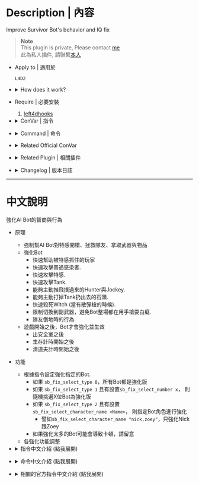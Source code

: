 # Description | 內容
Improve Survivor Bot's behavior and IQ fix

> __Note__ <br/>
This plugin is private, Please contact [me](/#私人插件列表-private-plugins-list)<br/>
此為私人插件, 請聯繫[本人](/#私人插件列表-private-plugins-list)

* Apply to | 適用於
	```
	L4D2
	```

* <details><summary>How does it work?</summary>

	* Improve bots
		* Help a pinning Survivor.
		* Attack a Common Infected.
		* Attack a Special Infected.
		* Attack a Tank.
		* Bash a flying Hunter and Jockey.
		* Shoot a tank rock.
		* Shoot a Witch (Contronls the attack timing when have a shotgun).
		* Restrict switching to the sub weapon.
		* And the action during incapacitated.

	* Select the improved bot with the following CVars.
		* If "sb_fix_select_type" is 0, improved all bots.
		* If "sb_fix_select_type" is 1, the number of bots set in "sb_fix_select_number" will be randomly select.
		* If "sb_fix_select_type" is 2, select the bot of the character entered in "sb_fix_select_character_name".
		* Bots will be improved after players have left the saferoom.
</details>

* Require | 必要安裝
	1. [left4dhooks](https://forums.alliedmods.net/showthread.php?t=321696)

* <details><summary>ConVar | 指令</summary>

	* cfg/sourcemod/l4d2_sb_fix.cfg
		```php
		// Enable the plugin. <0: Disable, 1: Enable>
		sb_fix_enabled "1"

		// If number of players in server reached this value, disable the plugin (0=off)
		sb_fix_player_disable "0"

		// Which survivor bots to improved. 
		// 0: All
		// 1: Randomly select X people when left the safe area,
		// 2: Enter the character name of the survivor bot to improve in cvar "_select_character_name"
		sb_fix_select_type "0"

		// If "sb_fix_select_type" is 1, Enter the number of survivor bots. <0 ~ 4>
		sb_fix_select_number "1"

		// If "sb_fix_select_type" is 2, Enter the character name to improved. separate by commas (no spaces). 
		// Example: "nick,francis,bill"
		sb_fix_select_character_name ""

		// If 1, Notify Smart AI list in chatbox.
		sb_fix_select_chat "1"

		// If 1, Notify Smart AI list in hintbox.
		sb_fix_select_hint "1"

		// If 1, Play Sound when notify Smart AI list.
		sb_fix_select_sound "1"

		// Bash a flying Hunter or Jockey. <0: Disable, 1: Enable | def: 1>
		sb_fix_bash_enabled "1"

		// Chance of bash a flying Hunter. (Even 100 doesn't can perfectly shove). <1 ~ 100 | def: 100>
		sb_fix_bash_hunter_chance "100"

		// Range to bash/search a flying Hunter. <1 ~ 500 | def: 145>
		sb_fix_bash_hunter_range "145"

		// Chance of bash a flying Jockey. (Even 100 doesn't can perfectly shove). <1 ~ 100 | def: 100>
		sb_fix_bash_jockey_chance "100"

		// Range to bash/search a flying Jockey. <1 ~ 500 | def: 125>
		sb_fix_bash_jockey_range "125"

		// Time interval to check Bot function. (To decrease lag)
		sb_fix_bot_interval "0.2"

		// Enable Bot unlimited ammo (backup ammo). <0:Disable, 1:Enable | def: 1>
		sb_fix_bot_unlimited_ammo "1"

		// Deal with Common Infecteds. <0: Disable, 1: Enable | def: 1>
		sb_fix_ci_enabled "1"

		// Range to shoot/search a Common Infected. <1 ~ 2000 | def: 500>
		sb_fix_ci_range "500"

		// Allow to deal with the melee weapon. <0: Disable 1: Enable | def: 1>
		sb_fix_ci_melee_allow "1"

		// If "sb_fix_ci_melee_allow" is enabled, range to deal with the melee weapon. <1 ~ 500 | def: 160>
		sb_fix_ci_melee_range "160"

		// [For debug] Print the action status. <0:Disable, 1:Enable>
		sb_fix_debug "0"

		// Disallow switching to the secondary weapon until the primary weapon is out of ammo. <0:No, 1:Yes | def: 1>
		sb_fix_dont_switch_secondary "1"

		// Help a pinning survivor. <0: Disable, 1: Enable | def: 1>
		sb_fix_help_enabled "1"

		// Range to shoot/search a pinning survivor. <1 ~ 3000 | def: 1200>
		sb_fix_help_range "1200"

		// Whether to help by shove. <0: Not help by shove, 1: Smoker only, 2: Smoker and Jockey, 3: Smoker, Jockey and Hunter | def: 2>
		sb_fix_help_shove_type "2"

		// If "sb_fix_help_shove_type" is 2 or more, it is shove only while reloading. <0: No, 1: Yes | def: 0>
		sb_fix_help_shove_reloading "0"

		// If 1, Improve bot behavior while bot is incapacitated
		sb_fix_incapacitated_enabled "1"

		// Priority given to dealt a Smoker that is try to pinning self. <0: No, 1: Yes | def: 1>
		sb_fix_prioritize_ownersmoker "1"

		// Shoot a tank rock. <0: Disable, 1: Enable | def: 1>
		sb_fix_rock_enabled "1"

		// Range to shoot/search a tank rock. <1 ~ 2000 | def: 700>
		sb_fix_rock_range "700"

		// Deal with Special Infecteds. <0: Disable, 1: Enable | def: 1>
		sb_fix_si_enabled "1"

		// Range to shoot/search a Special Infected. <1 ~ 3000 | def: 500>
		sb_fix_si_range "500"

		// Ignore a Boomer near Survivors (and shove a Boomer). <0: No, 1: Yes | def: 1>
		sb_fix_si_ignore_boomer "1"

		// Range to ignore a Boomer. <1 ~ 900 | def: 200>
		sb_fix_si_ignore_boomer_range "200"

		// When a Special Infected and a Tank is together within the specified range, which to prioritize. <0: Nearest, 1: Special Infected, 2: Tank | def: 0>
		sb_fix_si_tank_priority_type "0"

		// Deal with Tanks. <0: Disable, 1: Enable | def: 1>
		sb_fix_tank_enabled "1"

		// Range to shoot/search a Tank. <1 ~ 3000 | def: 1200>
		sb_fix_tank_range "1200"

		// Shoot a rage Witch. <0: Disable, 1: Enable | def: 1>
		sb_fix_witch_enabled "1"

		// Range to shoot/search a rage Witch. <1 ~ 2000 | def: 1500>
		sb_fix_witch_range "1500"

		// Range to shoot/search a Witch that incapacitated a survivor. <0 ~ 2000 | def: 1000>
		// 0=off
		sb_fix_witch_range_incapacitated "1000"

		// Range to shoot/search a Witch that killed a survivor. <0 ~ 2000 | def: 0>
		// 0=off
		sb_fix_witch_range_killed "0"

		// [Witch] If have the shotgun, controls the shooting timing. <0: Disable, 1: Enable | def: 1>
		sb_fix_witch_shotgun_control "1"

		// If a Witch is within distance of the values, stop the shooting. <1 ~ 1000 | def: 300>
		sb_fix_witch_shotgun_range_max "300"

		// If a Witch is at distance of the values or more, stop the shooting. <1 ~ 500 | def: 70>
		sb_fix_witch_shotgun_range_min "70"
		```
</details>

* <details><summary>Command | 命令</summary>

	* **Check smart AI bots list (Adm required: ADMFLAG_ROOT)**
		```php
		sm_sblist
		```
</details>

* <details><summary>Related Official ConVar</summary>

	* write down the following cvars in cfg/server.cfg
		```php
		// The total number of melee weapons allowed on the team. 0 = bots never use melee
		sm_cvar sb_max_team_melee_weapons 0
		```
</details>

* <details><summary>Related Plugin | 相關插件</summary>

	1. [l4d2_sb_fix](/L4D_插件/Bot_IQ_200_Bot_智商加強/l4d2_sb_fix): Improve Survivor Bot's behavior and IQ fix
		> 強化AI Bot的智商與行為
</details>

* <details><summary>Changelog | 版本日誌</summary>

	* v1.0h (2025-9-21)
		* Update cvars
		* Optimize code
		* Fixed bots unable to use dual pistols

	* v1.3
		* Fix error "Exception reported: Entity -1 (-1) is invalid"
		* Convert code to latest syntax
		* Add convars.
		* Changes to fix warnings when compiling on SourceMod 1.11.
		* Bot Takes over player or spawn or die or disconnect event check
		* Add Adm Command, "sm_sblist", check smart bots list (Access: ADMFLAG_BAN)

	* Credit & Original
		* By DingbatFlat: [Survivor Bot Fix / Improved](https://forums.alliedmods.net/showthread.php?t=334245)
</details>

- - - -
# 中文說明
強化AI Bot的智商與行為

* 原理
	* 強制幫AI Bot對特感開槍、拯救隊友、拿取武器與物品
	* 強化Bot
		* 快速幫助被特感抓住的玩家
		* 快速攻擊普通感染者.
		* 快速攻擊特感.
		* 快速攻擊Tank.
		* 能夠主動推飛撲過來的Hunter與Jockey.
		* 能夠主動打掉Tank扔出去的石頭.
		* 快速殺死Witch (當有散彈槍的時候).
		* 限制切換到副武器，避免Bot整場都在用手槍耍白癡.
		* 隊友倒地時的行為.
	* 遊戲開始之後，Bot才會強化並生效
		* 出安全室之後
		* 生存計時開始之後
		* 清道夫計時開始之後

* 功能
	* 根據指令設定強化指定的Bot.
		* 如果 ```sb_fix_select_type 0```，所有Bot都是強化版
		* 如果 ```sb_fix_select_type 1``` 且有設置```sb_fix_select_number x```， 則隨機挑選X位Bot為強化版
		* 如果 ```sb_fix_select_type 2``` 且有設置```sb_fix_select_character_name <Name>```， 則指定Bot角色進行強化
			* 譬如```sb_fix_select_character_name "nick,zoey"```，只強化Nick跟Zoey
		* 如果強化太多的Bot可能會導致卡頓，請留意
	* 各強化功能調整

* <details><summary>指令中文介紹 (點我展開)</summary>

	* cfg/sourcemod/l4d2_sb_fix.cfg
		```php
		// 0=關閉插件, 1=啟動插件
		sb_fix_enabled "1"

		// 伺服器內玩家數量已達此數值之後, 不啟用此插件功能 (0=關閉這項功能)
		sb_fix_player_disable "0"

		// 如何挑選Bot強化
		// 0: 所有Bot都是強化版
		// 1: 隨機挑選X位Bot為強化版, X是另一條指令 "_select_number" 的數值
		// 2: 指定Bot角色進行強化, 另一條指令 "_select_character_name <bot角色名稱>"
		sb_fix_select_type "0"

		// 如果 "_fix_select_type" 為1, 則隨機挑選X位Bot為強化版
		sb_fix_select_number "1"

		// 如果 "_fix_select_type" 為2, 指定Bot角色進行強化. 逗號分隔 (無空白).
		// 譬如: "nick,francis,bill", 只強化Nick、Francis、Bill角色
		sb_fix_select_character_name ""

		// 為1時，聊天框提示強化版Bot的列表
		sb_fix_select_chat "1"

		// 為1時，黑底白字框提示強化版Bot的列表
		sb_fix_select_hint "1"

		// 為1時，提示強化版Bot的列表播放音效
		sb_fix_select_sound "1"

		// 為1時，強化版Bot推開正在飛行的Hunter或是Jockey
		sb_fix_bash_enabled "1"

		// 強化版Bot推開正在飛行的Hunter的機率 [1~100]% (即使設置100%不保證每次都能推到)
		sb_fix_bash_hunter_chance "100"

		// 強化版Bot搜尋此範圍內的飛行的Hunter <1 ~ 500>
		sb_fix_bash_hunter_range "145"

		// 強化版Bot推開正在飛行的Jockey的機率 [1~100]% (即使設置100%不保證每次都能推到)
		sb_fix_bash_jockey_chance "100"

		// 強化版Bot自動搜尋此範圍內的飛行的Jockey <1 ~ 500>
		sb_fix_bash_jockey_range "125"

		// 每時間間隔更新強化版Bot的智商. (秒數越低, 越容易卡頓)
		sb_fix_bot_interval "0.2"

		// 為1時，強化版Bot的備用子彈是無限
		sb_fix_bot_unlimited_ammo "1"

		// 為1時，強化版Bot會處理普通感染者
		sb_fix_ci_enabled "1"

		// 強化版Bot自動搜尋並射擊此範圍內的普通感染者 <1 ~ 2000>
		sb_fix_ci_range "500"

		// 為1時，強化版Bot會使用近戰武器處理普通感染者
		sb_fix_ci_melee_allow "1"

		// 強化版Bot會使用近戰武器處理此範圍內的普通感染者 <1 ~ 500>
		// (指令 "_ci_melee_allow" 必須為1)
		sb_fix_ci_melee_range "160"

		// (開發者偵錯用) 為1時，打印偵錯提示
		sb_fix_debug "0"

		// 為1時，強化版Bot會一直使用主武器直到沒有子彈才切換手槍
		sb_fix_dont_switch_secondary "1"

		// 為1時，強化版Bot會優先射擊控制隊友的特感
		sb_fix_help_enabled "1"

		// 強化版Bot會優先射擊此範圍內控制隊友的特感 <1 ~ 3000>
		sb_fix_help_range "1200"

		// 強化版Bot何時才要推開控制隊友的特感. <0: 永遠不推開, 1: 只推開Smoker, 2: 只推開Smoker, Jockey, 3: 推開 Smoker, Jockey, Hunter | def: 2>
		sb_fix_help_shove_type "2"

		// (如果 指令 "_help_shove_type" 的數值是2以上) 為1時，強化版Bot只在武器填裝時才推開控制隊友的特感. 
		sb_fix_help_shove_reloading "0"

		// 為1時，強化版Bot倒地期間也會提高智商行為
		sb_fix_incapacitated_enabled "1"

		// 為1時，強化版Bot優先射擊拉走自己的Smoker
		sb_fix_prioritize_ownersmoker "1"

		// 為1時，強化版Bot會射擊Tank石頭
		sb_fix_rock_enabled "1"

		// 強化版Bot會射擊此範圍內的Tank石頭 <1 ~ 2000>
		sb_fix_rock_range "700"

		// 為1時，強化版Bot會處理特感
		sb_fix_si_enabled "1"

		// 強化版Bot自動搜尋並射擊此範圍內的特感 <1 ~ 3000>
		sb_fix_si_range "500"

		// 為1時，強化版Bot不會射擊待在隊友旁邊的Boomer (會優先推開)
		sb_fix_si_ignore_boomer "1"

		// 當Boomer與隊友在此距離範圍內，強化版Bot不會射擊 (會優先推開) <1 ~ 900>
		sb_fix_si_ignore_boomer_range "200"

		// 當Tank與特感待在一起時, 哪一個優先攻擊?
		// <0: 離強化版Bot最近的, 1: 特感, 2: Tank>
		sb_fix_si_tank_priority_type "0"

		// 為1時，強化版Bot會處理Tank
		sb_fix_tank_enabled "1"

		// 強化版Bot自動搜尋並射擊此範圍內的Tank <1 ~ 3000>
		sb_fix_tank_range "1200"

		// 為1時，強化版Bot會處理Witch
		sb_fix_witch_enabled "1"

		// 強化版Bot自動搜尋並射擊此範圍內的Witch <1 ~ 2000>
		sb_fix_witch_range "1500"

		// 強化版Bot射擊此範圍內抓倒隊友的Witch <0 ~ 2000>
		// 0=關閉這項功能
		sb_fix_witch_range_incapacitated "1000"

		// 強化版Bot射擊此範圍內殺死隊友的Witch <0 ~ 2000>
		// 0=關閉這項功能
		sb_fix_witch_range_killed "0"

		// 為1時，如果強化版Bot有散彈槍, 控制其對Witch開槍的時機
		sb_fix_witch_shotgun_control "1"

		// 強化版Bot的散彈槍, 對此區間範圍內的witch暫時不要開槍
		// (max: 最遠區間, min: 最近區間)
		sb_fix_witch_shotgun_range_max "300"
		sb_fix_witch_shotgun_range_min "70"
		```
</details>

* <details><summary>命令中文介紹 (點我展開)</summary>

	* **檢查強化版Bot列表 (Adm required: ADMFLAG_ROOT)**
		```php
		sm_sblist
		```
</details>

* <details><summary>相關的官方指令中文介紹 (點我展開)</summary>

	* 以下指令寫入文件 cfg/server.cfg，可自行調整
		```php
		// 允許撿起近戰武器的Bot數量. 0=Bot永遠不拿近戰武器
		sm_cvar sb_max_team_melee_weapons 0
		```
</details>
